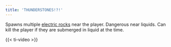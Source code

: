 ```yaml
---
title: 'THUNDERSTONES!?!'
---
```


Spawns multiple [electric rocks](https://noita.wiki.gg/wiki/Ukkoskivi) near the player. Dangerous near liquids. Can kill the player if they are submerged in liquid at the time.

{{< ti-video >}}
